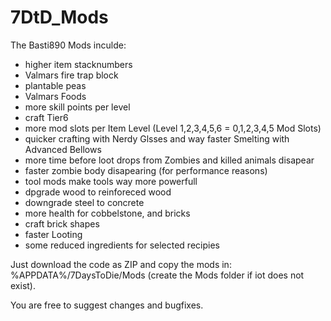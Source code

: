 # 7DtD_Mods

The Basti890 Mods inculde:
* higher item stacknumbers
* Valmars fire trap block
* plantable peas
* Valmars Foods
* more skill points per level
* craft Tier6
* more mod slots per Item Level (Level 1,2,3,4,5,6 = 0,1,2,3,4,5 Mod Slots)
* quicker crafting with Nerdy Glsses and way faster Smelting with Advanced Bellows
* more time before loot drops from Zombies and killed animals disapear
* faster zombie body disapearing (for performance reasons)
* tool mods make tools way more powerfull
* dpgrade wood to reinforeced wood
* downgrade steel to concrete
* more health for cobbelstone, and bricks
* craft brick shapes
* faster Looting
* some reduced ingredients for selected recipies

Just download the code as ZIP and copy the mods in: %APPDATA%/7DaysToDie/Mods (create the Mods folder if iot does not exist).

You are free to suggest changes and bugfixes.


